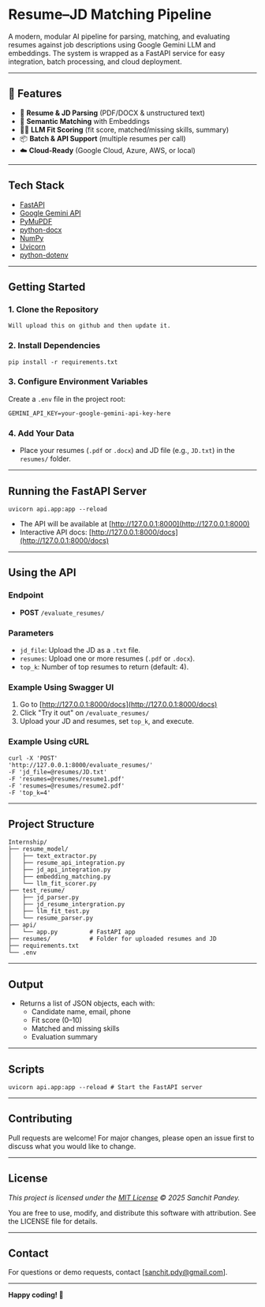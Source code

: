 # Resume–JD Matching Pipeline

A modern, modular AI pipeline for parsing, matching, and evaluating resumes against job descriptions using Google Gemini LLM and embeddings. The system is wrapped as a FastAPI service for easy integration, batch processing, and cloud deployment.

---

## 🚀 Features

- 📄 **Resume & JD Parsing** (PDF/DOCX & unstructured text)
- 🤖 **Semantic Matching** with Embeddings
- 🧑‍💼 **LLM Fit Scoring** (fit score, matched/missing skills, summary)
- 📦 **Batch & API Support** (multiple resumes per call)
- ☁️ **Cloud-Ready** (Google Cloud, Azure, AWS, or local)

---

## Tech Stack

- [FastAPI](https://fastapi.tiangolo.com/)
- [Google Gemini API](https://ai.google.dev/)
- [PyMuPDF](https://pymupdf.readthedocs.io/)
- [python-docx](https://python-docx.readthedocs.io/)
- [NumPy](https://numpy.org/)
- [Uvicorn](https://www.uvicorn.org/)
- [python-dotenv](https://pypi.org/project/python-dotenv/)

---

## Getting Started

### 1. Clone the Repository
```commandline
Will upload this on github and then update it.
```

### 2. Install Dependencies

```commandline
pip install -r requirements.txt
```

### 3. Configure Environment Variables

Create a `.env` file in the project root:

```dotenv
GEMINI_API_KEY=your-google-gemini-api-key-here
```

### 4. Add Your Data

- Place your resumes (`.pdf` or `.docx`) and JD file (e.g., `JD.txt`) in the `resumes/` folder.

---

## Running the FastAPI Server

```commandline
uvicorn api.app:app --reload
```

- The API will be available at [http://127.0.0.1:8000](http://127.0.0.1:8000)
- Interactive API docs: [http://127.0.0.1:8000/docs](http://127.0.0.1:8000/docs)

---

## Using the API

### Endpoint

- **POST** `/evaluate_resumes/`

### Parameters

- `jd_file`: Upload the JD as a `.txt` file.
- `resumes`: Upload one or more resumes (`.pdf` or `.docx`).
- `top_k`: Number of top resumes to return (default: 4).

### Example Using Swagger UI

1. Go to [http://127.0.0.1:8000/docs](http://127.0.0.1:8000/docs)
2. Click "Try it out" on `/evaluate_resumes/`
3. Upload your JD and resumes, set `top_k`, and execute.

### Example Using cURL

```commandline
curl -X 'POST'
'http://127.0.0.1:8000/evaluate_resumes/'
-F 'jd_file=@resumes/JD.txt'
-F 'resumes=@resumes/resume1.pdf'
-F 'resumes=@resumes/resume2.pdf'
-F 'top_k=4'
```

---

## Project Structure

```text
Internship/
├── resume_model/
│   ├── text_extractor.py
│   ├── resume_api_integration.py
│   ├── jd_api_integration.py
│   ├── embedding_matching.py
│   └── llm_fit_scorer.py
├── test_resume/  
│   ├── jd_parser.py
│   ├── jd_resume_intergration.py
│   ├── llm_fit_test.py
│   └── resume_parser.py
├── api/
│   └── app.py         # FastAPI app
├── resumes/           # Folder for uploaded resumes and JD
├── requirements.txt
└── .env
```

---

## Output

- Returns a list of JSON objects, each with:
  - Candidate name, email, phone
  - Fit score (0–10)
  - Matched and missing skills
  - Evaluation summary

---

## Scripts
```commandline
uvicorn api.app:app --reload # Start the FastAPI server
```
---

## Contributing

Pull requests are welcome! For major changes, please open an issue first to discuss what you would like to change.

---

## License

*This project is licensed under the [MIT License](./LICENSE) © 2025 Sanchit Pandey.*

You are free to use, modify, and distribute this software with attribution.
See the LICENSE file for details.

---

## Contact

For questions or demo requests, contact [sanchit.pdy@gmail.com].

---

**Happy coding! 🚀**
